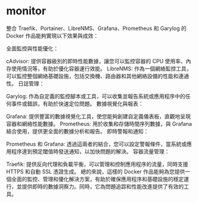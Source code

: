 # monitor
整合 Traefik、Portainer、LibreNMS、Grafana、Prometheus 和 Garylog 的 Docker 作品能夠實現以下效果與成效：

全面監控與性能優化：

cAdvisor: 提供容器級別的即時性能數據，讓您可以監控容器的 CPU 使用率、內存使用情況等，有助於優化容器運行效能。
LibreNMS: 作為一個網絡監控工具，可以監控整個網絡基礎設施，包括交換機、路由器和其他網絡設備的性能和連通性。
日誌管理：

Garylog: 作為自定義的監控腳本或工具，可以收集並報告系統或應用程序中的任何事件或錯誤，有助於快速定位問題。
數據視覺化與報表：

Grafana: 提供豐富的數據視覺化工具，使您能夠創建自定義儀表板，直觀地呈現容器和網絡性能數據。
Prometheus: 用於收集和存儲時間序列數據，與 Grafana 結合使用，提供更全面的數據分析和報告。
即時警報和通知：

Prometheus 和 Grafana: 透過這兩者的結合，您可以設定警報條件，當系統或應用程序達到預定閾值時發送通知，以加快問題的解決。
容器流量管理：

Traefik: 提供反向代理和負載平衡，可以管理和控制應用程序的流量，同時支援 HTTPS 和自動 SSL 憑證生成。
總的來說，這樣的 Docker 作品能夠為您提供一個全面的監控、管理和優化解決方案，有助於確保應用程序和基礎設施的穩定運行，並提供即時的數據洞察力。同時，它為問題追踪和性能改進提供了有效的工具。
